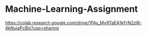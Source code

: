 # Machine-Learning-Assignment
https://colab.research.google.com/drive/1FAy_My9TaEA1kFrN2zI8-4kNujaPcBis?usp=sharing
